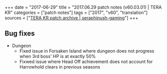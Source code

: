 +++
date = "2017-06-29"
title = "2017.06.29 patch notes (v60.03.01) | TERA KR"
categories = ["patch notes"]
tags = ["2017", "v60", "translation"]
sources = ["[TERA KR patch archive | seraphinush-gaming](/ko/patch/2017/v60-03-01)"]
+++

## Bug fixes

- Dungeon
  - Fixed issue in Forsaken Island where dungeon does not progress when 3rd boss' HP is at exactly 50%
  - Fixwed issue where Head Off achievement does not account for Harrowhold clears in previous seasons
  